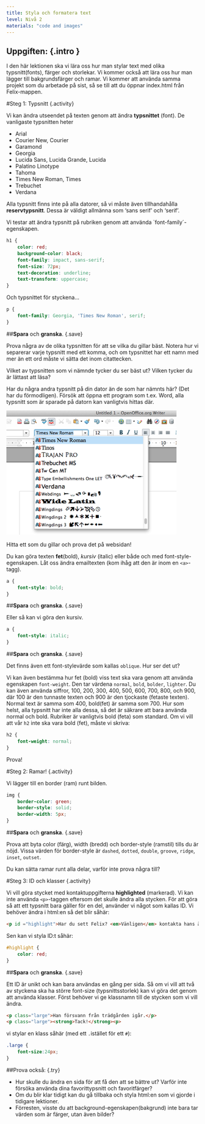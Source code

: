 ```yaml
---
title: Styla och formatera text
level: Nivå 2
materials: "code and images"
---
```


## __Uppgiften:__ {.intro } 
I den här lektionen ska vi lära oss hur man stylar text med olika typsnitt(fonts), färger och storlekar. Vi kommer också att lära oss hur man lägger till bakgrundsfärger och ramar. Vi kommer att använda samma projekt som du arbetade på sist, så se till att du öppnar index.html från Felix-mappen. 

#Steg 1: Typsnitt {.activity}

Vi kan ändra utseendet på texten genom att ändra __typsnittet__ (font). De vanligaste typsnitten heter

+ Arial
+ Courier New, Courier
+ Garamond
+ Georgia
+ Lucida Sans, Lucida Grande, Lucida
+ Palatino Linotype
+ Tahoma
+ Times New Roman, Times
+ Trebuchet
+ Verdana

Alla typsnitt finns inte på alla datorer, så vi måste även tillhandahålla __reservtypsnitt__. Dessa är väldigt allmänna som ‘sans serif’ och ‘serif’.

Vi testar att ändra typsnitt på rubriken genom att använda `font-family´-egenskapen. 

```css
h1 {
	color: red;
	background-color: black;
	font-family: impact, sans-serif;
	font-size: 72px;
	text-decoration: underline;
	text-transform: uppercase;
}
```
Och typsnittet för styckena...

```css
p {
	font-family: Georgia, 'Times New Roman', serif;
}
```

##__Spara__ och __granska__. {.save}

Prova några av de olika typsnitten för att se vilka du gillar bäst. Notera hur vi separerar varje typsnitt med ett komma, och om typsnittet har ett namn med mer än ett ord måste vi sätta det inom citattecken. 

Vilket av typsnitten som vi nämnde tycker du ser bäst ut? Vilken tycker du är lättast att läsa?

Har du några andra typsnitt på din dator än de som har nämnts här? (Det har du förmodligen). Försök att öppna ett program som t.ex. Word, alla typsnitt som är sparade på datorn kan vanligtvis hittas där. 

![screenshot](fonts.png)

Hitta ett som du gillar och prova det på websidan!

Du kan göra  texten __fet__(bold), *kursiv* (italic) eller både och med font-style-egenskapen. Låt oss ändra emailtexten (kom ihåg att den är inom en `<a>`-tagg).
 
```css
a {
	font-style: bold;
}
```

##__Spara__ och __granska__. {.save}

Eller så kan vi göra den kursiv. 

```css
a {
	font-style: italic;
}
```
##__Spara__ och __granska__. {.save}

Det finns även ett font-stylevärde som kallas `oblique`. Hur ser det ut? 

Vi kan även bestämma hur fet (bold) viss text ska vara genom att använda egenskapen `font-weight`. Den tar värdena `normal`, `bold`, `bolder`, `lighter`. Du kan även använda siffror, 100, 200, 300, 400, 500, 600, 700, 800, och 900, där 100 är den tunnaste texten och 900 är den tjockaste (fetaste texten). Normal text är samma som 400, bold(fet) är samma som 700. Hur som helst, alla typsnitt har inte alla dessa, så det är säkrare att bara använda normal och bold. Rubriker är vanligtvis bold (feta) som standard. Om vi vill att vår `h2` inte ska vara bold (fet), måste vi skriva:
 

```css
h2 {
	font-weight: normal;
}
```

Prova!

#Steg 2: Ramar! {.activity}

Vi lägger till en border (ram) runt bilden.

```css
img {
	border-color: green;
	border-style: solid;
	border-width: 5px;
}
```
##__Spara__ och __granska__. {.save}

Prova att byta color (färg), width (bredd) och border-style (ramstil) tills du är nöjd. Vissa värden för border-style är `dashed`, `dotted`, `double`, `groove`, `ridge`, `inset`, `outset`.

Du kan sätta ramar runt alla delar, varför inte prova några till?

#Steg 3: ID och klasser {.activity}

Vi vill göra stycket med kontaktuppgifterna __highlighted__ (markerad). Vi kan inte använda `<p>`-taggen eftersom det skulle ändra alla stycken. För att göra så att ett typsnitt bara gäller för en del, använder vi något som kallas ID. Vi behöver ändra i html:en så det blir såhär:

```html
<p id ="highlight">Har du sett Felix? <em>Vänligen</em> kontakta hans ägare på <a href="mailto:felixowners@email.com">felixowners@email.com</a></p>
```

Sen kan vi styla ID:t såhär:

```css
#highlight {
	color: red;
}
```

##__Spara__ och __granska__. {.save}

Ett ID är unikt och kan bara användas en gång per sida. Så om vi vill att två av styckena ska ha större font-size (typsnittsstorlek) kan vi göra det genom att använda klasser. Först behöver vi ge klassnamn till de stycken som vi vill ändra. 

```html
<p class="large">Han försvann från trädgården igår.</p>
<p class="large"><strong>Tack!</strong><p>
```
vi stylar en klass såhär (med ett `.`istället för ett `#`):

```css
.large {
	font-size:24px;
}
```

##Prova också: {.try}

+ Hur skulle du ändra en sida för att få den att se bättre ut? Varför inte försöka använda dina favorittypsnitt och favoritfärger?
+ Om du blir klar tidigt kan du gå tillbaka och styla html:en som vi gjorde i tidigare lektioner. 
+ Förresten, visste du att background-egenskapen(bakgrund) inte bara tar värden som är färger, utan även bilder?
